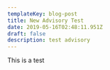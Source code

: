 ```yaml
---
templateKey: blog-post
title: New Advisory Test
date: 2019-05-16T02:48:11.951Z
draft: false
description: test advisory
---
```

This is a test
